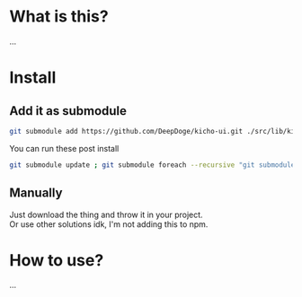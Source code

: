 # What is this?

...

# Install

## Add it as submodule

```bash
git submodule add https://github.com/DeepDoge/kicho-ui.git ./src/lib/kicho-ui
```

You can run these post install

```bash
git submodule update ; git submodule foreach --recursive "git submodule update"
```

## Manually

Just download the thing and throw it in your project.<br/>
Or use other solutions idk, I'm not adding this to npm.

# How to use?

...
